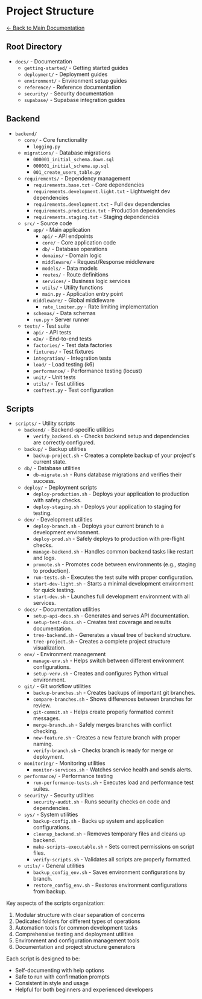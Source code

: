 # Project Structure

[← Back to Main Documentation](./README.MD)

## Root Directory
- `docs/` - Documentation
  - `getting-started/` - Getting started guides
  - `deployment/` - Deployment guides
  - `environment/` - Environment setup guides
  - `reference/` - Reference documentation
  - `security/` - Security documentation
  - `supabase/` - Supabase integration guides

## Backend
- `backend/`
  - `core/` - Core functionality
    - `logging.py`
  - `migrations/` - Database migrations
    - `000001_initial_schema.down.sql`
    - `000001_initial_schema.up.sql`
    - `001_create_users_table.py`
  - `requirements/` - Dependency management
    - `requirements.base.txt` - Core dependencies
    - `requirements.development.light.txt` - Lightweight dev dependencies
    - `requirements.development.txt` - Full dev dependencies
    - `requirements.production.txt` - Production dependencies
    - `requirements.staging.txt` - Staging dependencies
  - `src/` - Source code
    - `app/` - Main application
      - `api/` - API endpoints
      - `core/` - Core application code
      - `db/` - Database operations
      - `domains/` - Domain logic
      - `middleware/` - Request/Response middleware
      - `models/` - Data models
      - `routes/` - Route definitions
      - `services/` - Business logic services
      - `utils/` - Utility functions
      - `main.py` - Application entry point
    - `middleware/` - Global middleware
      - `rate_limiter.py` - Rate limiting implementation
    - `schemas/` - Data schemas
    - `run.py` - Server runner
  - `tests/` - Test suite
    - `api/` - API tests
    - `e2e/` - End-to-end tests
    - `factories/` - Test data factories
    - `fixtures/` - Test fixtures
    - `integration/` - Integration tests
    - `load/` - Load testing (k6)
    - `performance/` - Performance testing (locust)
    - `unit/` - Unit tests
    - `utils/` - Test utilities
    - `conftest.py` - Test configuration

## Scripts
- `scripts/` - Utility scripts
  - `backend/` - Backend-specific utilities
    - `verify_backend.sh` - Checks backend setup and dependencies are correctly configured.
  - `backup/` - Backup utilities
    - `backup-project.sh` - Creates a complete backup of your project's current state.
  - `db/` - Database utilities
    - `db-migrate.sh` - Runs database migrations and verifies their success.
  - `deploy/` - Deployment scripts
    - `deploy-production.sh` - Deploys your application to production with safety checks.
    - `deploy-staging.sh` - Deploys your application to staging for testing.
  - `dev/` - Development utilities
    - `deploy-branch.sh` - Deploys your current branch to a development environment.
    - `deploy-prod.sh` - Safely deploys to production with pre-flight checks.
    - `manage-backend.sh` - Handles common backend tasks like restart and logs.
    - `promote.sh` - Promotes code between environments (e.g., staging to production).
    - `run-tests.sh` - Executes the test suite with proper configuration.
    - `start-dev-light.sh` - Starts a minimal development environment for quick testing.
    - `start-dev.sh` - Launches full development environment with all services.
  - `docs/` - Documentation utilities
    - `setup-api-docs.sh` - Generates and serves API documentation.
    - `setup-test-docs.sh` - Creates test coverage and results documentation.
    - `tree-backend.sh` - Generates a visual tree of backend structure.
    - `tree-project.sh` - Creates a complete project structure visualization.
  - `env/` - Environment management
    - `manage-env.sh` - Helps switch between different environment configurations.
    - `setup-venv.sh` - Creates and configures Python virtual environment.
  - `git/` - Git workflow utilities
    - `backup-branches.sh` - Creates backups of important git branches.
    - `compare-branches.sh` - Shows differences between branches for review.
    - `git-commit.sh` - Helps create properly formatted commit messages.
    - `merge-branch.sh` - Safely merges branches with conflict checking.
    - `new-feature.sh` - Creates a new feature branch with proper naming.
    - `verify-branch.sh` - Checks branch is ready for merge or deployment.
  - `monitoring/` - Monitoring utilities
    - `monitor-services.sh` - Watches service health and sends alerts.
  - `performance/` - Performance testing
    - `run-performance-tests.sh` - Executes load and performance test suites.
  - `security/` - Security utilities
    - `security-audit.sh` - Runs security checks on code and dependencies.
  - `sys/` - System utilities
    - `backup-config.sh` - Backs up system and application configurations.
    - `cleanup_backend.sh` - Removes temporary files and cleans up backend.
    - `make-scripts-executable.sh` - Sets correct permissions on script files.
    - `verify-scripts.sh` - Validates all scripts are properly formatted.
  - `utils/` - General utilities
    - `backup_config_env.sh` - Saves environment configurations by branch.
    - `restore_config_env.sh` - Restores environment configurations from backup.

Key aspects of the scripts organization:
1. Modular structure with clear separation of concerns
2. Dedicated folders for different types of operations
3. Automation tools for common development tasks
4. Comprehensive testing and deployment utilities
5. Environment and configuration management tools
6. Documentation and project structure generators

Each script is designed to be:
- Self-documenting with help options
- Safe to run with confirmation prompts
- Consistent in style and usage
- Helpful for both beginners and experienced developers
